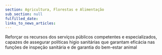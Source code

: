 ```yaml
---
section: Agricultura, Florestas e Alimentação
sub_section: null
fulfilled_date:
links_to_news_articles:
---
```


Reforçar os recursos dos serviços públicos competentes e especializados, capazes de assegurar políticas higio sanitárias que garantam eficácia nas funções de inspeção sanitária e de garantia do bem-estar animal